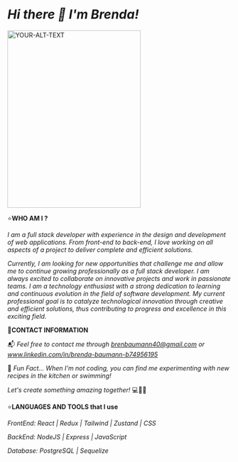 # *Hi there 🌹 I'm Brenda!*

<picture width="300px" height="400px">
 <source width="300px" height="400px" media="(prefers-color-scheme: dark)" srcset="https://alshaerelectromech.com/wp-content/uploads/2022/07/shutterstock_1632035281-Copy-1024x821.jpg">
 <source width="300px" height="400px" media="(prefers-color-scheme: light)" srcset="https://alshaerelectromech.com/wp-content/uploads/2022/07/shutterstock_1632035281-Copy-1024x821.jpg">
 <img width="300px" height="400px" alt="YOUR-ALT-TEXT" src="https://alshaerelectromech.com/wp-content/uploads/2022/07/shutterstock_1632035281-Copy-1024x821.jpg">
</picture>

⭐**WHO AM I ?**

*I am a full stack developer with experience in the design and development of web applications. From front-end to back-end, I love working on all aspects of a project to deliver complete and efficient solutions.*

*Currently, I am looking for new opportunities that challenge me and allow me to continue growing professionally as a full stack developer. I am always excited to collaborate on innovative projects and work in passionate teams. I am a technology enthusiast with a strong dedication to learning and continuous evolution in the field of software development. My current professional goal is to catalyze technological innovation through creative and efficient solutions, thus contributing to progress and excellence in this exciting field.*

📲**CONTACT INFORMATION**

📬 *Feel free to contact me through brenbaumann40@gmail.com or www.linkedin.com/in/brenda-baumann-b74956195*

💛 *Fun Fact... When I'm not coding, you can find me experimenting with new recipes in the kitchen or swimming!*

*Let's create something amazing together!* 💻🚀🌟

⭐**LANGUAGES AND TOOLS that I use**

*FrontEnd: React | Redux | Tailwind | Zustand | CSS*

*BackEnd: NodeJS | Express | JavaScript*

*Database: PostgreSQL | Sequelize*
